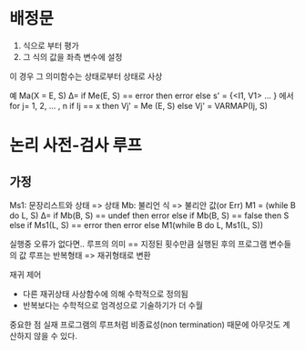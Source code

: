 # 배정문
1. 식으로 부터 평가
2. 그 식의 값을 좌측 변수에 설정

이 경우 그 의미함수는 상태로부터 상태로 사상


예
Ma(X = E, S) Δ=
  if Me(E, S) == error then error
  else
    s' = {<I1, V1> ... } 에서
    for j= 1, 2, ... , n
      if Ij == x then Vj' = Me (E, S)
      else
        Vj' = VARMAP(Ij, S)
    
# 논리 사전-검사 루프

## 가정
Ms1: 문장리스트와 상태 => 상태
Mb:  불리언 식 => 불리안 값(or Err)
M1 = (while B do L, S) Δ= 
  if Mb(B, S) == undef then error
  else if Mb(B, S) == false then S
  else if Ms1(L, S) == error then error
  else M1(while B do L, Ms1(L, S))
  
실행중 오류가 없다면..
루프의 의미 == 지정된 횟수만큼 실행된 후의 프로그램 변수들의 값
루프는 반복형태 => 재귀형태로 변환

재귀 제어
- 다른 재귀상태 사상함수에 의해 수학적으로 정의됨
- 반복보다는 수학적으로 엄격성으로 기술하기가 더 수월

중요한 점
실재 프로그램의 루프처럼 비종료성(non termination) 때문에 아무것도 계산하지 않을 수 있다.

